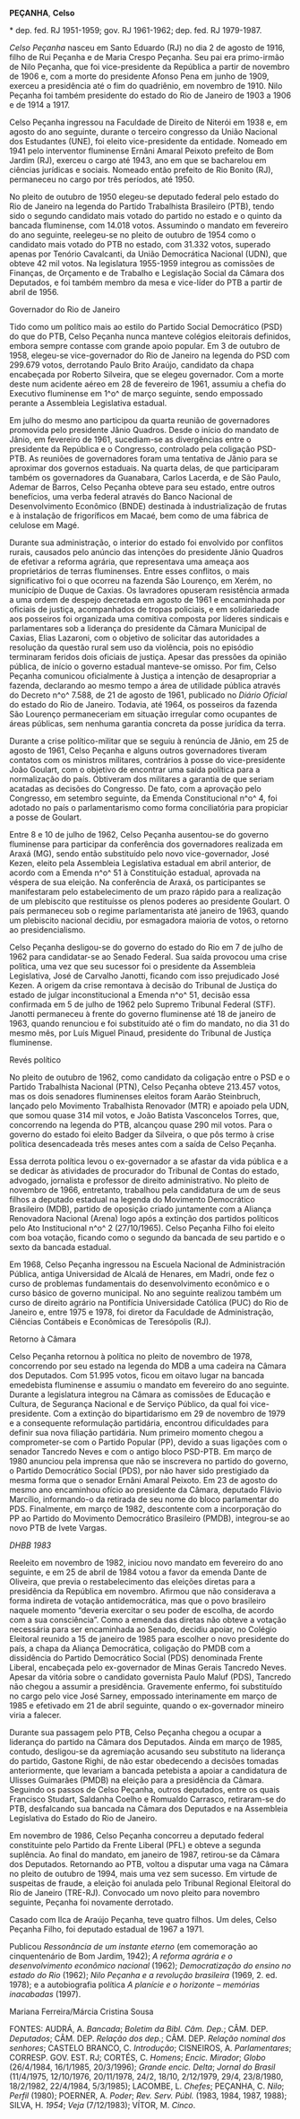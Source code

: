 **PEÇANHA**, **Celso**

\* dep. fed. RJ 1951-1959; gov. RJ 1961-1962; dep. fed. RJ 1979-1987.

*Celso Peçanha* nasceu em Santo Eduardo (RJ) no dia 2 de agosto de 1916,
filho de Rui Peçanha e de Maria Crespo Peçanha. Seu pai era primo-irmão
de Nilo Peçanha, que foi vice-presidente da República a partir de
novembro de 1906 e, com a morte do presidente Afonso Pena em junho de
1909, exerceu a presidência até o fim do quadriênio, em novembro de
1910. Nilo Peçanha foi também presidente do estado do Rio de Janeiro de
1903 a 1906 e de 1914 a 1917.

Celso Peçanha ingressou na Faculdade de Direito de Niterói em 1938 e, em
agosto do ano seguinte, durante o terceiro congresso da União Nacional
dos Estudantes (UNE), foi eleito vice-presidente da entidade. Nomeado em
1941 pelo interventor fluminense Ernâni Amaral Peixoto prefeito de Bom
Jardim (RJ), exerceu o cargo até 1943, ano em que se bacharelou em
ciências jurídicas e sociais. Nomeado então prefeito de Rio Bonito (RJ),
permaneceu no cargo por três períodos, até 1950.

No pleito de outubro de 1950 elegeu-se deputado federal pelo estado do
Rio de Janeiro na legenda do Partido Trabalhista Brasileiro (PTB), tendo
sido o segundo candidato mais votado do partido no estado e o quinto da
bancada fluminense, com 14.018 votos. Assumindo o mandato em fevereiro
do ano seguinte, reelegeu-se no pleito de outubro de 1954 como o
candidato mais votado do PTB no estado, com 31.332 votos, superado
apenas por Tenório Cavalcanti, da União Democrática Nacional (UDN), que
obteve 42 mil votos. Na legislatura 1955-1959 integrou as comissões de
Finanças, de Orçamento e de Trabalho e Legislação Social da Câmara dos
Deputados, e foi também membro da mesa e vice-líder do PTB a partir de
abril de 1956.

Governador do Rio de Janeiro

Tido como um político mais ao estilo do Partido Social Democrático (PSD)
do que do PTB, Celso Peçanha nunca manteve colégios eleitorais
definidos, embora sempre contasse com grande apoio popular. Em 3 de
outubro de 1958, elegeu-se vice-governador do Rio de Janeiro na legenda
do PSD com 299.679 votos, derrotando Paulo Brito Araújo, candidato da
chapa encabeçada por Roberto Silveira, que se elegeu governador. Com a
morte deste num acidente aéreo em 28 de fevereiro de 1961, assumiu a
chefia do Executivo fluminense em 1^o^ de março seguinte, sendo
empossado perante a Assembleia Legislativa estadual.

Em julho do mesmo ano participou da quarta reunião de governadores
promovida pelo presidente Jânio Quadros. Desde o início do mandato de
Jânio, em fevereiro de 1961, sucediam-se as divergências entre o
presidente da República e o Congresso, controlado pela coligação
PSD-PTB. As reuniões de governadores foram uma tentativa de Jânio para
se aproximar dos governos estaduais. Na quarta delas, de que
participaram também os governadores da Guanabara, Carlos Lacerda, e de
São Paulo, Ademar de Barros, Celso Peçanha obteve para seu estado, entre
outros benefícios, uma verba federal através do Banco Nacional de
Desenvolvimento Econômico (BNDE) destinada à industrialização de frutas
e à instalação de frigoríficos em Macaé, bem como de uma fábrica de
celulose em Magé.

Durante sua administração, o interior do estado foi envolvido por
conflitos rurais, causados pelo anúncio das intenções do presidente
Jânio Quadros de efetivar a reforma agrária, que representava uma ameaça
aos proprietários de terras fluminenses. Entre esses conflitos, o mais
significativo foi o que ocorreu na fazenda São Lourenço, em Xerém, no
município de Duque de Caxias. Os lavradores opuseram resistência armada
a uma ordem de despejo decretada em agosto de 1961 e encaminhada por
oficiais de justiça, acompanhados de tropas policiais, e em
solidariedade aos posseiros foi organizada uma comitiva composta por
líderes sindicais e parlamentares sob a liderança do presidente da
Câmara Municipal de Caxias, Elias Lazaroni, com o objetivo de solicitar
das autoridades a resolução da questão rural sem uso da violência, pois
no episódio terminaram feridos dois oficiais de justiça. Apesar das
pressões da opinião pública, de início o governo estadual manteve-se
omisso. Por fim, Celso Peçanha comunicou oficialmente à Justiça a
intenção de desapropriar a fazenda, declarando ao mesmo tempo a área de
utilidade pública através do Decreto n^o^ 7.588, de 21 de agosto de
1961, publicado no *Diário Oficial* do estado do Rio de Janeiro.
Todavia, até 1964, os posseiros da fazenda São Lourenço permaneceriam em
situação irregular como ocupantes de áreas públicas, sem nenhuma
garantia concreta da posse jurídica da terra.

Durante a crise político-militar que se seguiu à renúncia de Jânio, em
25 de agosto de 1961, Celso Peçanha e alguns outros governadores tiveram
contatos com os ministros militares, contrários à posse do
vice-presidente João Goulart, com o objetivo de encontrar uma saída
política para a normalização do país. Obtiveram dos militares a garantia
de que seriam acatadas as decisões do Congresso. De fato, com a
aprovação pelo Congresso, em setembro seguinte, da Emenda Constitucional
n^o^ 4, foi adotado no país o parlamentarismo como forma conciliatória
para propiciar a posse de Goulart.

Entre 8 e 10 de julho de 1962, Celso Peçanha ausentou-se do governo
fluminense para participar da conferência dos governadores realizada em
Araxá (MG), sendo então substituído pelo novo vice-governador, José
Kezen, eleito pela Assembleia Legislativa estadual em abril anterior, de
acordo com a Emenda n^o^ 51 à Constituição estadual, aprovada na véspera
de sua eleição. Na conferência de Araxá, os participantes se
manifestaram pelo estabelecimento de um prazo rápido para a realização
de um plebiscito que restituísse os plenos poderes ao presidente
Goulart. O país permaneceu sob o regime parlamentarista até janeiro de
1963, quando um plebiscito nacional decidiu, por esmagadora maioria de
votos, o retorno ao presidencialismo.

Celso Peçanha desligou-se do governo do estado do Rio em 7 de julho de
1962 para candidatar-se ao Senado Federal. Sua saída provocou uma crise
política, uma vez que seu sucessor foi o presidente da Assembleia
Legislativa, José de Carvalho Janotti, ficando com isso prejudicado José
Kezen. A origem da crise remontava à decisão do Tribunal de Justiça do
estado de julgar inconstitucional a Emenda n^o^ 51, decisão essa
confirmada em 5 de julho de 1962 pelo Supremo Tribunal Federal (STF).
Janotti permaneceu à frente do governo fluminense até 18 de janeiro de
1963, quando renunciou e foi substituído até o fim do mandato, no dia 31
do mesmo mês, por Luís Miguel Pinaud, presidente do Tribunal de Justiça
fluminense.

Revés político

No pleito de outubro de 1962, como candidato da coligação entre o PSD e
o Partido Trabalhista Nacional (PTN), Celso Peçanha obteve 213.457
votos, mas os dois senadores fluminenses eleitos foram Aarão Steinbruch,
lançado pelo Movimento Trabalhista Renovador (MTR) e apoiado pela UDN,
que somou quase 314 mil votos, e João Batista Vasconcelos Torres, que,
concorrendo na legenda do PTB, alcançou quase 290 mil votos. Para o
governo do estado foi eleito Badger da Silveira, o que pôs termo à crise
política desencadeada três meses antes com a saída de Celso Peçanha.

Essa derrota política levou o ex-governador a se afastar da vida pública
e a se dedicar às atividades de procurador do Tribunal de Contas do
estado, advogado, jornalista e professor de direito administrativo. No
pleito de novembro de 1966, entretanto, trabalhou pela candidatura de um
de seus filhos a deputado estadual na legenda do Movimento Democrático
Brasileiro (MDB), partido de oposição criado juntamente com a Aliança
Renovadora Nacional (Arena) logo após a extinção dos partidos políticos
pelo Ato Institucional n^o^ 2 (27/10/1965). Celso Peçanha Filho foi
eleito com boa votação, ficando como o segundo da bancada de seu partido
e o sexto da bancada estadual.

Em 1968, Celso Peçanha ingressou na Escuela Nacional de Administración
Pública, antiga Universidad de Alcalá de Henares, em Madri, onde fez o
curso de problemas fundamentais do desenvolvimento econômico e o curso
básico de governo municipal. No ano seguinte realizou também um curso de
direito agrário na Pontifícia Universidade Católica (PUC) do Rio de
Janeiro e, entre 1975 e 1978, foi diretor da Faculdade de Administração,
Ciências Contábeis e Econômicas de Teresópolis (RJ).

Retorno à Câmara

Celso Peçanha retornou à política no pleito de novembro de 1978,
concorrendo por seu estado na legenda do MDB a uma cadeira na Câmara dos
Deputados. Com 51.995 votos, ficou em oitavo lugar na bancada emedebista
fluminense e assumiu o mandato em fevereiro do ano seguinte. Durante a
legislatura integrou na Câmara as comissões de Educação e Cultura, de
Segurança Nacional e de Serviço Público, da qual foi vice-presidente.
Com a extinção do bipartidarismo em 29 de novembro de 1979 e a
consequente reformulação partidária, encontrou dificuldades para definir
sua nova filiação partidária. Num primeiro momento chegou a
comprometer-se com o Partido Popular (PP), devido a suas ligações com o
senador Tancredo Neves e com o antigo bloco PSD-PTB. Em março de 1980
anunciou pela imprensa que não se inscrevera no partido do governo, o
Partido Democrático Social (PDS), por não haver sido prestigiado da
mesma forma que o senador Ernâni Amaral Peixoto. Em 23 de agosto do
mesmo ano encaminhou ofício ao presidente da Câmara, deputado Flávio
Marcílio, informando-o da retirada de seu nome do bloco parlamentar do
PDS. Finalmente, em março de 1982, descontente com a incorporação do PP
ao Partido do Movimento Democrático Brasileiro (PMDB), integrou-se ao
novo PTB de Ivete Vargas.

*DHBB 1983*

Reeleito em novembro de 1982, iniciou novo mandato em fevereiro do ano
seguinte, e em 25 de abril de 1984 votou a favor da emenda Dante de
Oliveira, que previa o restabelecimento das eleições diretas para a
presidência da República em novembro. Afirmou que não considerava a
forma indireta de votação antidemocrática, mas que o povo brasileiro
naquele momento “deveria exercitar o seu poder de escolha, de acordo com
a sua consciência”. Como a emenda das diretas não obteve a votação
necessária para ser encaminhada ao Senado, decidiu apoiar, no Colégio
Eleitoral reunido a 15 de janeiro de 1985 para escolher o novo
presidente do país, a chapa da Aliança Democrática, coligação do PMDB
com a dissidência do Partido Democrático Social (PDS) denominada Frente
Liberal, encabeçada pelo ex-governador de Minas Gerais Tancredo Neves.
Apesar da vitória sobre o candidato governista Paulo Maluf (PDS),
Tancredo não chegou a assumir a presidência. Gravemente enfermo, foi
substituído no cargo pelo vice José Sarney, empossado interinamente em
março de 1985 e efetivado em 21 de abril seguinte, quando o
ex-governador mineiro viria a falecer.

Durante sua passagem pelo PTB, Celso Peçanha chegou a ocupar a liderança
do partido na Câmara dos Deputados. Ainda em março de 1985, contudo,
desligou-se da agremiação acusando seu substituto na liderança do
partido, Gastone Righi, de não estar obedecendo a decisões tomadas
anteriormente, que levariam a bancada petebista a apoiar a candidatura
de Ulisses Guimarães (PMDB) na eleição para a presidência da Câmara.
Seguindo os passos de Celso Peçanha, outros deputados, entre os quais
Francisco Studart, Saldanha Coelho e Romualdo Carrasco, retiraram-se do
PTB, desfalcando sua bancada na Câmara dos Deputados e na Assembleia
Legislativa do Estado do Rio de Janeiro.

Em novembro de 1986, Celso Peçanha concorreu a deputado federal
constituinte pelo Partido da Frente Liberal (PFL) e obteve a segunda
suplência. Ao final do mandato, em janeiro de 1987, retirou-se da Câmara
dos Deputados. Retornando ao PTB, voltou a disputar uma vaga na Câmara
no pleito de outubro de 1994, mais uma vez sem sucesso. Em virtude de
suspeitas de fraude, a eleição foi anulada pelo Tribunal Regional
Eleitoral do Rio de Janeiro (TRE-RJ). Convocado um novo pleito para
novembro seguinte, Peçanha foi novamente derrotado.

Casado com Ilca de Araújo Peçanha, teve quatro filhos. Um deles, Celso
Peçanha Filho, foi deputado estadual de 1967 a 1971.

Publicou *Ressonância de um instante eterno* (em comemoração ao
cinquentenário de Bom Jardim, 1942); *A reforma agrária e o
desenvolvimento econômico nacional* (1962); *Democratização do ensino no
estado do Rio* (1962); *Nilo Peçanha e a revolução brasileira* (1969, 2.
ed. 1978); e a autobiografia política *A planície e o horizonte –
memórias inacabadas* (1997).

Mariana Ferreira/Márcia Cristina Sousa

FONTES: AUDRÁ, A. *Bancada*; *Boletim da Bibl. Câm. Dep.*; CÂM. DEP.
*Deputados*; CÂM. DEP. *Relação dos dep.*; CÂM. DEP. *Relação nominal
dos senhores*; CASTELO BRANCO, C. *Introdução*; CISNEIROS, A.
*Parlamentares*; CORRESP. GOV. EST. RJ; CORTÉS, C. *Homens*; *Encic.
Mirador*; *Globo* (26/4/1984, 16/1/1985, 20/3/1996); *Grande encic.
Delta*; *Jornal do Brasil* (11/4/1975, 12/10/1976, 20/11/1978, 24/2,
18/10, 2/12/1979, 29/4, 23/8/1980, 18/2/1982, 22/4/1984, 5/3/1985);
LACOMBE, L. *Chefes*; PEÇANHA, C. *Nilo*; *Perfil* (1980); POERNER, A.
*Poder*; *Rev. Serv. Públ.* (1983, 1984, 1987, 1988); SILVA, H. *1954*;
*Veja* (7/12/1983); VÍTOR, M. *Cinco*.
